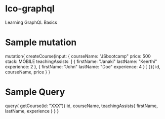 # lco-graphql
Learning GraphQL Basics

# Sample mutation
mutation{
  createCourse(input: {
    courseName: "JSbootcamp"
    price: 500
    stack: MOBILE
    teachingAssists: [
      {
        firstName: "Janaki"
        lastName: "Keerthi"
        experience: 2
      },
      {
        firstName: "John"
        lastName: "Doe"
        experience: 4
      }
    ]
  }){
    id,
    courseName,
    price
  }
}

# Sample Query
query{
  getCourse(id: "XXX"){
    id,
    courseName,
    teachingAssists{
      firstName,
      lastName,
      experience
    }
  }
}